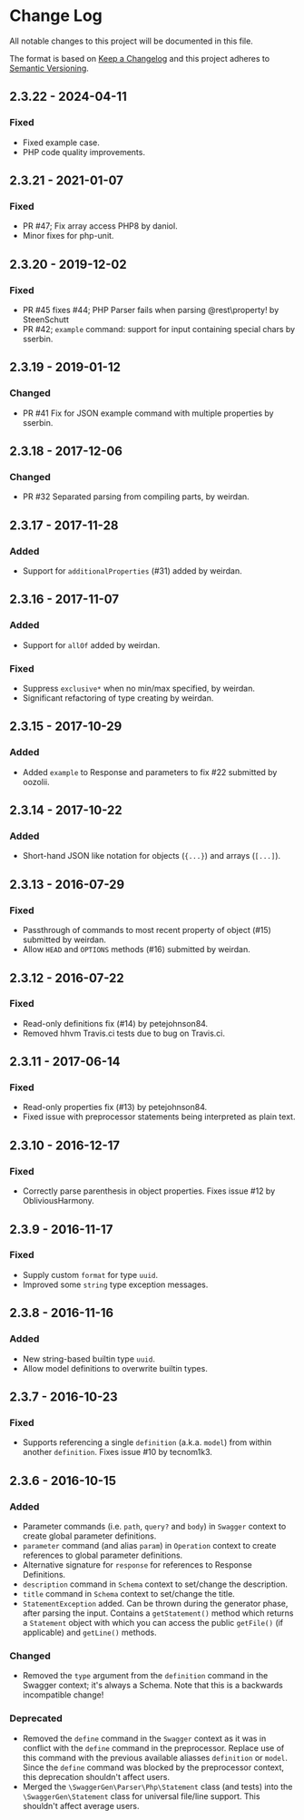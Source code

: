 # Change Log
All notable changes to this project will be documented in this file.

The format is based on [Keep a Changelog](http://keepachangelog.com/)
and this project adheres to [Semantic Versioning](http://semver.org/).

## 2.3.22 - 2024-04-11
### Fixed
- Fixed example case.
- PHP code quality improvements.

## 2.3.21 - 2021-01-07
### Fixed
- PR #47; Fix array access PHP8 by daniol.
- Minor fixes for php-unit.

## 2.3.20 - 2019-12-02
### Fixed
- PR #45 fixes #44; PHP Parser fails when parsing @rest\property! by SteenSchutt
- PR #42; `example` command: support for input containing special chars by sserbin.

## 2.3.19 - 2019-01-12
### Changed
- PR #41 Fix for JSON example command with multiple properties by sserbin.

## 2.3.18 - 2017-12-06
### Changed
- PR #32 Separated parsing from compiling parts, by weirdan.

## 2.3.17 - 2017-11-28
### Added
- Support for `additionalProperties` (#31) added by weirdan.

## 2.3.16 - 2017-11-07
### Added
- Support for `allOf` added by weirdan.
### Fixed
- Suppress `exclusive*` when no min/max specified, by weirdan.
- Significant refactoring of type creating by weirdan.

## 2.3.15 - 2017-10-29
### Added
- Added `example` to Response and parameters to fix #22 submitted by oozolii.

## 2.3.14 - 2017-10-22
### Added
- Short-hand JSON like notation for objects (`{...}`) and arrays (`[...]`). 

## 2.3.13 - 2016-07-29
### Fixed
- Passthrough of commands to most recent property of object (#15) submitted by
weirdan.
- Allow `HEAD` and `OPTIONS` methods (#16) submitted by weirdan.

## 2.3.12 - 2016-07-22
### Fixed
- Read-only definitions fix (#14) by petejohnson84.
- Removed hhvm Travis.ci tests due to bug on Travis.ci.

## 2.3.11 - 2017-06-14
### Fixed
- Read-only properties fix (#13) by petejohnson84.
- Fixed issue with preprocessor statements being interpreted as plain text.

## 2.3.10 - 2016-12-17
### Fixed
- Correctly parse parenthesis in object properties. Fixes issue #12 by
ObliviousHarmony.

## 2.3.9 - 2016-11-17
### Fixed
- Supply custom `format` for type `uuid`.
- Improved some `string` type exception messages.

## 2.3.8 - 2016-11-16
### Added
- New string-based builtin type `uuid`.
- Allow model definitions to overwrite builtin types.

## 2.3.7 - 2016-10-23
### Fixed
- Supports referencing a single `definition` (a.k.a. `model`) from within
another `definition`. Fixes issue #10 by tecnom1k3.

## 2.3.6 - 2016-10-15
### Added
- Parameter commands (i.e. `path`, `query?` and `body`) in `Swagger` context to
create global parameter definitions.
- `parameter` command (and alias `param`) in `Operation` context to create
references to global parameter definitions.
- Alternative signature for `response` for references to Response Definitions.
- `description` command in `Schema` context to set/change the description.
- `title` command in `Schema` context to set/change the title.
- `StatementException` added. Can be thrown during the generator phase, after
parsing the input. Contains a `getStatement()` method which returns a
`Statement` object with which you can access the public `getFile()` (if
applicable) and `getLine()` methods.

### Changed
- Removed the `type` argument from the `definition` command in the Swagger
context; it's always a Schema. Note that this is a backwards incompatible
change!

### Deprecated
- Removed the `define` command in the `Swagger` context as it was in conflict
with the `define` command in the preprocessor. Replace use of this command with
the previous available aliasses `definition` or `model`. Since the `define`
command was blocked by the preprocessor context, this deprecation shouldn't
affect users.
- Merged the `\SwaggerGen\Parser\Php\Statement` class (and tests) into the
`\SwaggerGen\Statement` class for universal file/line support. This shouldn't
affect average users.
